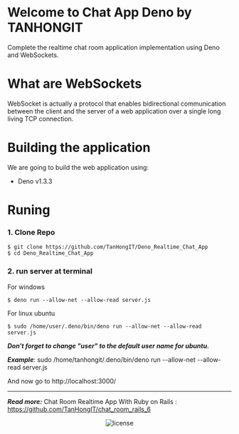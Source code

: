 # Welcome to Chat App Deno by TANHONGIT
Complete the realtime chat room application implementation using Deno and WebSockets.

# What are WebSockets
WebSocket is actually a protocol that enables bidirectional communication between the client and the server of a web application over a single long living TCP connection.

# Building the application
We are going to build the web application using:

- Deno v1.3.3


# Runing

### 1. Clone Repo

```
$ git clone https://github.com/TanHongIT/Deno_Realtime_Chat_App
$ cd Deno_Realtime_Chat_App
```

### 2. run server at terminal

For windows 
```
$ deno run --allow-net --allow-read server.js
```

For linux ubuntu
```
$ sudo /home/user/.deno/bin/deno run --allow-net --allow-read server.js
```

_**Don't forget to change "user" to the default user name for ubuntu.**_

_**Example**_: sudo /home/tanhongit/.deno/bin/deno run --allow-net --allow-read server.js

And now go to  http://localhost:3000/

------------------------------------------------------------------------------

_**Read more:**_ Chat Room Realtime App With Ruby on Rails : https://github.com/TanHongIT/chat_room_rails_6

<p align="center">
     <img src="https://img.shields.io/packagist/l/doctrine/orm.svg" data-origin="https://img.shields.io/packagist/l/doctrine/orm.svg" alt="license">
</p>
